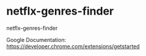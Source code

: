 # netflx-genres-finder
netflx-genres-finder

Google Documentation: https://developer.chrome.com/extensions/getstarted
